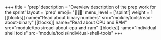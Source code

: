 +++
title = 'prep'
description = 'Overview description of the prep work for the sprint'
layout = 'prep'
emoji= '🧑🏾‍💻'
menu_level = ['sprint']
weight = 1
[[blocks]]
name="Read about binary numbers"
src="module/tools/read-about-binary"
[[blocks]]
name="Read about CPU and RAM"
src="module/tools/read-about-cpu-and-ram"
[[blocks]]
name="Individual shell tools"
src="module/tools/individual-shell-tools"
+++
